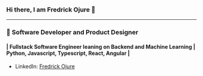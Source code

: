 

### Hi there, I am Fredrick Ojure 👋

---

### 👯 Software Developer and Product Designer

#### | Fullstack Software Engineer leaning on Backend and Machine Learning | Python, Javascript, Typescript, React, Angular |
* LinkedIn: [Fredrick Ojure](https://www.linkedin.com/in/fredrick-ojure-b2027011/)

<!--
**OjureFred/OjureFred** is a ✨ _special_ ✨ repository because its `README.md` (this file) appears on your GitHub profile.

Here are some ideas to get you started:

- 🔭 I’m currently working on ...
- 🌱 I’m currently learning ...
- 👯 I’m looking to collaborate on ...
- 🤔 I’m looking for help with ...
- 💬 Ask me about ...
- 📫 How to reach me: ...
- 😄 Pronouns: ...
- ⚡ Fun fact: ...
-->
